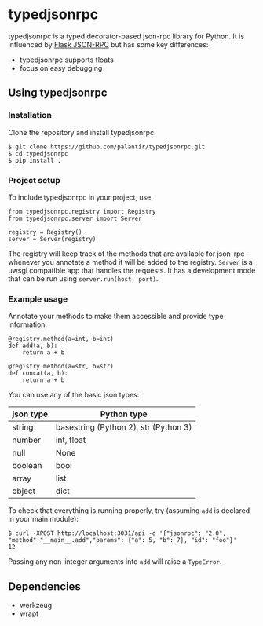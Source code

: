 # typedjsonrpc 
typedjsonrpc is a typed decorator-based json-rpc library for Python. It is influenced by [Flask JSON-RPC](https://github.com/cenobites/flask-jsonrpc) but has some key differences: 
* typedjsonrpc supports floats
* focus on easy debugging

## Using typedjsonrpc
### Installation
Clone the repository and install typedjsonrpc:
```
$ git clone https://github.com/palantir/typedjsonrpc.git
$ cd typedjsonrpc
$ pip install .
```
### Project setup
To include typedjsonrpc in your project, use:
```
from typedjsonrpc.registry import Registry
from typedjsonrpc.server import Server

registry = Registry()
server = Server(registry)
``` 
The registry will keep track of the methods that are available for json-rpc - whenever you annotate a method it will be added to the registry. `Server` is a uwsgi compatible app that handles the requests. It has a development mode that can be run using `server.run(host, port)`.
### Example usage
Annotate your methods to make them accessible and provide type information:
```
@registry.method(a=int, b=int)
def add(a, b):
    return a + b

@registry.method(a=str, b=str)
def concat(a, b):
    return a + b
```
You can use any of the basic json types:

|json type | Python type |
|----------|-------------|
|string    | basestring (Python 2), str (Python 3) |
|number    | int, float  |
|null      | None        |
|boolean   | bool        |
|array     | list        |
|object    | dict        |

To check that everything is running properly, try (assuming `add` is declared in your main module):
```
$ curl -XPOST http://localhost:3031/api -d '{"jsonrpc": "2.0", "method":"__main__.add","params": {"a": 5, "b": 7}, "id": "foo"}'
12
```
Passing any non-integer arguments into `add` will raise a `TypeError`.

## Dependencies 
* werkzeug
* wrapt
